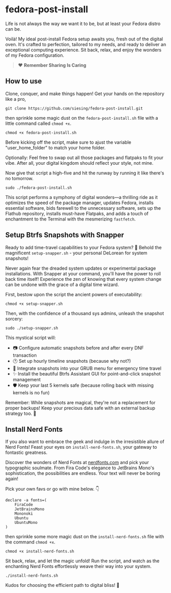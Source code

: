 # fedora-post-install

Life is not always the way we want it to be, but at least your Fedora distro can be.

Voilà! My ideal post-install Fedora setup awaits you, fresh out of the digital oven. It's crafted to perfection, tailored to my needs, and ready to deliver an exceptional computing experience. Sit back, relax, and enjoy the wonders of my Fedora configuration.

> :heart: **Remember Sharing Is Caring**

## How to use

Clone, conquer, and make things happen! Get your hands on the repository like a pro,

```console
git clone https://github.com/siesing/fedora-post-install.git
```

then sprinkle some magic dust on the `fedora-post-install.sh` file with a little command called `chmod +x`.

```console
chmod +x fedora-post-install.sh
```

Before kicking off the script, make sure to ajust the variable "user_home_folder" to match your home folder.

Optionally: Feel free to swap out all those packages and flatpaks to fit your vibe. After all, your digital kingdom should reflect your style, not mine.

Now give that script a high-five and hit the runway by running it like there's no tomorrow.

```console
sudo ./fedora-post-install.sh
```

This script performs a symphony of digital wonders—a thrilling ride as it optimizes the speed of the package manager, updates Fedora, installs essential software, bids farewell to the unnecessary software, sets up the Flathub repository, installs must-have Flatpaks, and adds a touch of enchantment to the Terminal with the mesmerizing `fastfetch`.

## Setup Btrfs Snapshots with Snapper

Ready to add time-travel capabilities to your Fedora system? :rocket: Behold the magnificent `setup-snapper.sh` - your personal DeLorean for system snapshots!

Never again fear the dreaded system updates or experimental package installations. With Snapper at your command, you'll have the power to roll back time itself! Experience the zen of knowing that every system change can be undone with the grace of a digital time wizard.

First, bestow upon the script the ancient powers of executability:

```console
chmod +x setup-snapper.sh
```

Then, with the confidence of a thousand sys admins, unleash the snapshot sorcery:

```console
sudo ./setup-snapper.sh
```

This mystical script will:
- :camera: Configure automatic snapshots before and after every DNF transaction
- :clock1: Set up hourly timeline snapshots (because why not?)
- :boot: Integrate snapshots into your GRUB menu for emergency time travel
- :sparkles: Install the beautiful Btrfs Assistant GUI for point-and-click snapshot management
- :shield: Keep your last 5 kernels safe (because rolling back with missing kernels is no fun)

Remember: While snapshots are magical, they're not a replacement for proper backups! Keep your precious data safe with an external backup strategy too. :floppy_disk:

## Install Nerd Fonts

If you also want to embrace the geek and indulge in the irresistible allure of Nerd Fonts! Feast your eyes on `install-nerd-fonts.sh`, your gateway to fontastic greatness.

Discover the wonders of Nerd Fonts at [nerdfonts.com](https://www.nerdfonts.com/) and pick your typographic soulmate. From Fira Code's elegance to JetBrains Mono's sophistication, the possibilities are endless. Your text will never be boring again!

Pick your own favs or go with mine below. :point_down:

```console
declare -a fonts=(
    FiraCode
    JetBrainsMono
    Mononoki
    Ubuntu
    UbuntuMono
)
```

then sprinkle some more magic dust on the `install-nerd-fonts.sh` file with the command `chmod +x`.

```console
chmod +x install-nerd-fonts.sh
```

Sit back, relax, and let the magic unfold! Run the script, and watch as the enchanting Nerd Fonts effortlessly weave their way into your system.

```console
./install-nerd-fonts.sh
```

Kudos for choosing the efficient path to digital bliss! :beer: